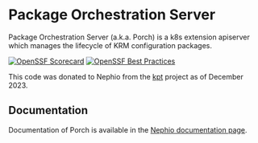 # Package Orchestration Server

Package Orchestration Server (a.k.a. Porch) is a k8s extension apiserver
which manages the lifecycle of KRM configuration packages.

[![OpenSSF Scorecard](https://api.securityscorecards.dev/projects/github.com/nephio-project/porch/badge)](https://securityscorecards.dev/viewer/?uri=github.com/nephio-project/porch) [![OpenSSF Best Practices](https://www.bestpractices.dev/projects/10062/badge)](https://www.bestpractices.dev/projects/10062)

This code was donated to Nephio from the [kpt](https://github.com/kptdev/kpt)
project as of December 2023.

## Documentation

Documentation of Porch is available in the [Nephio documentation page](https://docs.nephio.org/docs/porch/).   
